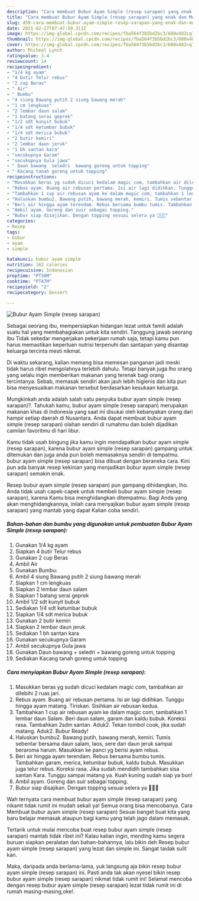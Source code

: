 ```yaml
---
description: "Cara membuat Bubur Ayam Simple (resep sarapan) yang enak dan Mudah Dibuat"
title: "Cara membuat Bubur Ayam Simple (resep sarapan) yang enak dan Mudah Dibuat"
slug: 459-cara-membuat-bubur-ayam-simple-resep-sarapan-yang-enak-dan-mudah-dibuat
date: 2021-02-27T07:47:59.311Z
image: https://img-global.cpcdn.com/recipes/fba564f3b5bd2bc3/680x482cq70/bubur-ayam-simple-resep-sarapan-foto-resep-utama.jpg
thumbnail: https://img-global.cpcdn.com/recipes/fba564f3b5bd2bc3/680x482cq70/bubur-ayam-simple-resep-sarapan-foto-resep-utama.jpg
cover: https://img-global.cpcdn.com/recipes/fba564f3b5bd2bc3/680x482cq70/bubur-ayam-simple-resep-sarapan-foto-resep-utama.jpg
author: Micheal Lynch
ratingvalue: 3.4
reviewcount: 14
recipeingredient:
- "1/4 kg ayam"
- "4 butir Telur rebus"
- "2 cup Beras"
- " Air"
- " Bumbu"
- "4 siung Bawang putih 2 siung bawang merah"
- "1 cm lengkuas"
- "2 lembar daun salam"
- "1 batang serai geprek"
- "1/2 sdt kunyit bubuk"
- "1/4 sdt ketumbar bubuk"
- "1/4 sdt merica bubuk"
- "2 butir kemiri"
- "2 lembar daun jeruk"
- "1 bh santan kara"
- "secukupnya Garam"
- "secukupnya Gula jawa"
- " Daun bawang  seledri  bawang goreng untuk topping"
- " Kacang tanah goreng untuk topping"
recipeinstructions:
- "Masukkan beras yg sudah dicuci kedalam magic com, tambahkan air dilebihi 2 ruas jari."
- "Rebus ayam. Buang air rebusan pertama. Isi air lagi didihkan. Tunggu hingga ayam matang. Tiriskan. Sisihkan air rebusan kedua."
- "Tambahkan 1 cup air rebusan ayam ke dalam magic com, tambahkan 1 lembar daun Salam. Beri daun salam, garam dan kaldu bubuk. Koreksi rasa. Tambahkan 2sdm santan. Aduk2. Tekan tombol cook, jika sudah matang. Aduk2. Bubur Ready!"
- "Haluskan bumbu2. Bawang putih, bawang merah, kemiri. Tumis sebentar bersama daun salam, laos, sere dan daun jeruk sampai beraroma harum. Masukkan ke panci yg berisi ayam rebus."
- "Beri air hingga ayam terendam. Rebus bersama bumbu tumis. Tambahkan garam, merica, ketumbar bubuk, kaldu bubuk. Masukkan juga telur rebus. Koreksi rasa. Jika sudah mendidih tambahkan sisa santan Kara. Tunggu sampai matang ya. Kuah kuning sudah siap ya bun!"
- "Ambil ayam. Goreng dan suir sebagai topping."
- "Bubur siap disajikan. Dengan topping sesuai selera ya 🥰🥰🥰"
categories:
- Resep
tags:
- bubur
- ayam
- simple

katakunci: bubur ayam simple 
nutrition: 162 calories
recipecuisine: Indonesian
preptime: "PT38M"
cooktime: "PT47M"
recipeyield: "2"
recipecategory: Dessert

---
```



![Bubur Ayam Simple (resep sarapan)](https://img-global.cpcdn.com/recipes/fba564f3b5bd2bc3/680x482cq70/bubur-ayam-simple-resep-sarapan-foto-resep-utama.jpg)

Sebagai seorang ibu, mempersiapkan hidangan lezat untuk famili adalah suatu hal yang membahagiakan untuk kita sendiri. Tanggung jawab seorang ibu Tidak sekedar mengerjakan pekerjaan rumah saja, tetapi kamu pun harus memastikan keperluan nutrisi terpenuhi dan santapan yang disantap keluarga tercinta mesti nikmat.

Di waktu  sekarang, kalian memang bisa memesan panganan jadi meski tidak harus ribet mengolahnya terlebih dahulu. Tetapi banyak juga lho orang yang selalu ingin memberikan makanan yang terenak bagi orang tercintanya. Sebab, memasak sendiri akan jauh lebih higienis dan kita pun bisa menyesuaikan makanan tersebut berdasarkan kesukaan keluarga. 



Mungkinkah anda adalah salah satu penyuka bubur ayam simple (resep sarapan)?. Tahukah kamu, bubur ayam simple (resep sarapan) merupakan makanan khas di Indonesia yang saat ini disukai oleh kebanyakan orang dari hampir setiap daerah di Nusantara. Anda dapat membuat bubur ayam simple (resep sarapan) olahan sendiri di rumahmu dan boleh dijadikan camilan favoritmu di hari libur.

Kamu tidak usah bingung jika kamu ingin mendapatkan bubur ayam simple (resep sarapan), karena bubur ayam simple (resep sarapan) gampang untuk ditemukan dan juga anda pun boleh memasaknya sendiri di tempatmu. bubur ayam simple (resep sarapan) bisa dibuat dengan beraneka cara. Kini pun ada banyak resep kekinian yang menjadikan bubur ayam simple (resep sarapan) semakin enak.

Resep bubur ayam simple (resep sarapan) pun gampang dihidangkan, lho. Anda tidak usah capek-capek untuk membeli bubur ayam simple (resep sarapan), karena Kamu bisa menghidangkan ditempatmu. Bagi Anda yang akan menghidangkannya, inilah cara menyajikan bubur ayam simple (resep sarapan) yang mantab yang dapat Kalian coba sendiri.

<!--inarticleads1-->

##### Bahan-bahan dan bumbu yang digunakan untuk pembuatan Bubur Ayam Simple (resep sarapan):

1. Gunakan 1/4 kg ayam
1. Siapkan 4 butir Telur rebus
1. Gunakan 2 cup Beras
1. Ambil  Air
1. Gunakan  Bumbu:
1. Ambil 4 siung Bawang putih 2 siung bawang merah
1. Siapkan 1 cm lengkuas
1. Siapkan 2 lembar daun salam
1. Siapkan 1 batang serai geprek
1. Ambil 1/2 sdt kunyit bubuk
1. Sediakan 1/4 sdt ketumbar bubuk
1. Siapkan 1/4 sdt merica bubuk
1. Gunakan 2 butir kemiri
1. Siapkan 2 lembar daun jeruk
1. Sediakan 1 bh santan kara
1. Gunakan secukupnya Garam
1. Ambil secukupnya Gula jawa
1. Gunakan  Daun bawang + seledri + bawang goreng untuk topping
1. Sediakan  Kacang tanah goreng untuk topping




<!--inarticleads2-->

##### Cara menyiapkan Bubur Ayam Simple (resep sarapan):

1. Masukkan beras yg sudah dicuci kedalam magic com, tambahkan air dilebihi 2 ruas jari.
1. Rebus ayam. Buang air rebusan pertama. Isi air lagi didihkan. Tunggu hingga ayam matang. Tiriskan. Sisihkan air rebusan kedua.
1. Tambahkan 1 cup air rebusan ayam ke dalam magic com, tambahkan 1 lembar daun Salam. Beri daun salam, garam dan kaldu bubuk. Koreksi rasa. Tambahkan 2sdm santan. Aduk2. Tekan tombol cook, jika sudah matang. Aduk2. Bubur Ready!
1. Haluskan bumbu2. Bawang putih, bawang merah, kemiri. Tumis sebentar bersama daun salam, laos, sere dan daun jeruk sampai beraroma harum. Masukkan ke panci yg berisi ayam rebus.
1. Beri air hingga ayam terendam. Rebus bersama bumbu tumis. Tambahkan garam, merica, ketumbar bubuk, kaldu bubuk. Masukkan juga telur rebus. Koreksi rasa. Jika sudah mendidih tambahkan sisa santan Kara. Tunggu sampai matang ya. Kuah kuning sudah siap ya bun!
1. Ambil ayam. Goreng dan suir sebagai topping.
1. Bubur siap disajikan. Dengan topping sesuai selera ya 🥰🥰🥰




Wah ternyata cara membuat bubur ayam simple (resep sarapan) yang nikamt tidak rumit ini mudah sekali ya! Semua orang bisa mencobanya. Cara Membuat bubur ayam simple (resep sarapan) Sesuai banget buat kita yang baru belajar memasak ataupun bagi kamu yang telah jago dalam memasak.

Tertarik untuk mulai mencoba buat resep bubur ayam simple (resep sarapan) mantab tidak ribet ini? Kalau kalian ingin, mending kamu segera buruan siapkan peralatan dan bahan-bahannya, lalu bikin deh Resep bubur ayam simple (resep sarapan) yang lezat dan simple ini. Sangat taidak sulit kan. 

Maka, daripada anda berlama-lama, yuk langsung aja bikin resep bubur ayam simple (resep sarapan) ini. Pasti anda tak akan nyesel bikin resep bubur ayam simple (resep sarapan) nikmat tidak rumit ini! Selamat mencoba dengan resep bubur ayam simple (resep sarapan) lezat tidak rumit ini di rumah masing-masing,oke!.

